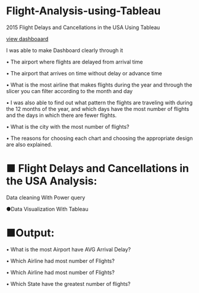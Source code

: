 # Flight-Analysis-using-Tableau
2015 Flight Delays and Cancellations in the USA Using Tableau

[view dashboaard](https://public.tableau.com/views/flight_16617321141490/2015FlightDelaysandCancellations?:language=en-US&:display_count=n&:origin=viz_share_link)


I was able to make Dashboard clearly through it

• The airport where flights are delayed from arrival time

• The airport that arrives on time without delay or advance time

• What is the most airline that makes flights during the year and through the slicer you can filter according to the month and day

• I was also able to find out what pattern the flights are traveling with during the 12 months of the year, and which days have the most number of flights and the days in which there are fewer flights.

• What is the city with the most number of flights?

• The reasons for choosing each chart and choosing the appropriate design are also explained.

# ■ Flight Delays and Cancellations in the USA Analysis:

Data cleaning With Power query

●Data Visualization With Tableau


# ■Output:

• What is the most Airport have AVG Arrival Delay?

• Which Airline had most number of Flights?

• Which Airline had most number of Flights?

• Which State have the greatest number of flights?


